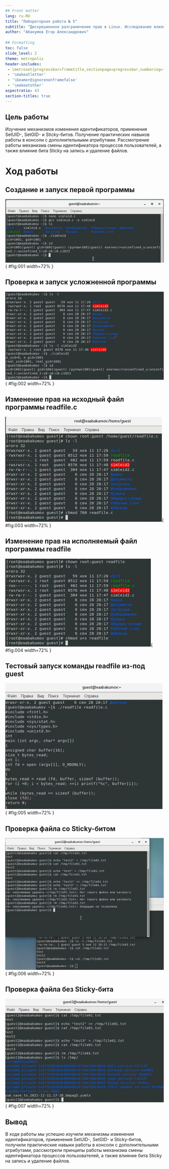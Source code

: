 ```yaml
---
## Front matter
lang: ru-RU
title: "Лабораторная работа № 5"
subtitle: "Дискреционное разграничение прав в Linux. Исследование влияния дополнительных атрибутов"
author: "Абакумов Егор Александрович"

## Formatting
toc: false
slide_level: 2
theme: metropolis
header-includes: 
 - \metroset{progressbar=frametitle,sectionpage=progressbar,numbering=fraction}
 - '\makeatletter'
 - '\beamer@ignorenonframefalse'
 - '\makeatother'
aspectratio: 43
section-titles: true
---
```


## Цель работы

Изучение механизмов изменения идентификаторов, применения SetUID-, SetGID- и Sticky-битов. Получение практических навыков работы в консоли с дополнительными атрибутами. Рассмотрение работы механизма смены идентификатора процессов пользователей, а также влияние бита Sticky на запись и удаление файлов.

# Ход работы

## Создание и запуск первой программы

![](image/pres/1.png){ #fig:001 width=72% }

## Проверка и запуск усложненной программы

![](image/pres/2.png){ #fig:002 width=72% }

## Изменение прав на исходный файл программы readfile.c

![](image/pres/3.png){ #fig:003 width=72% }

## Изменение прав на исполняемый файл программы readfile

![](image/pres/4.png){ #fig:004 width=72% }

## Тестовый запуск команды readfile из-под guest

![](image/pres/5.png){ #fig:005 width=72% }

## Проверка файла со Sticky-битом

![](image/pres/6.png){ #fig:006 width=72% }

## Проверка файла без Sticky-бита

![](image/pres/7.png){ #fig:007 width=72% }

## Вывод

В ходе работы мы успешно изучили механизмы изменения идентификаторов, применения SetUID-, SetGID- и Sticky-битов, получили практические навыки работы в консоли с дополнительными атрибутами, рассмотрели принципы работы механизма смены идентификатора процессов пользователей, а также влияние бита Sticky на запись и удаление файлов.
